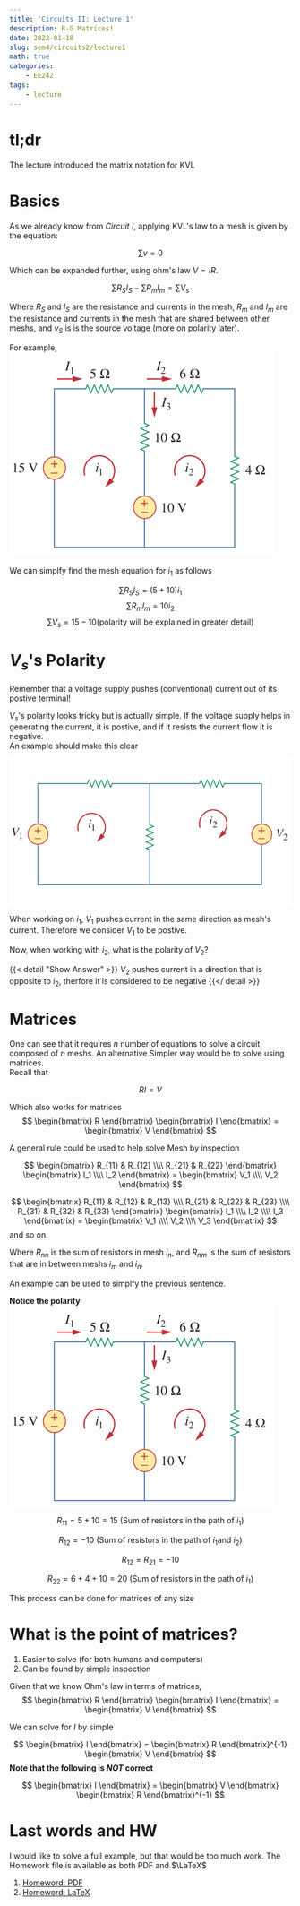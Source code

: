 ```yaml
---
title: 'Circuits II: Lecture 1'
description: R-G Matrices!
date: 2022-01-18
slug: sem4/circuits2/lecture1
math: true
categories:
    - EE242
tags:
    - lecture
---
```


# tl;dr
The lecture introduced the matrix notation for KVL

# Basics
As we already know from *Circuit I*, applying KVL's law to a mesh is
given by the equation:

$$
\sum{v} = 0
$$

Which can be expanded further, using ohm's law $V=IR$.

$$
\sum{R_S I_S} -
\sum{R_m I_m} =
\sum{V_s}
$$

Where $R_S$ and $I_S$ are the resistance and currents in the mesh,
$R_m$ and $I_m$ are the resistance and currents in the mesh that are
shared between other meshs, and $v_S$ is is the source voltage (more
on polarity later).

For example, ![Example 3.5, Funds of EE, 5th edition](2meshs.png)

We can simplfy find the mesh equation for $i_1$ as follows

$$
\sum{R_S I_S} = (5+10)i_1
$$
$$
\sum{R_m I_m} = 10i_2
$$
$$
\sum{V_s} = 15-10 \text{(polarity will be explained in greater detail)}
$$

# $V_s$'s Polarity
Remember that a voltage supply pushes (conventional) current out of
its postive terminal!

$V_s$'s polarity looks tricky but is actually simple. If the voltage
supply helps in generating the current, it is postive, and if it
resists the current flow it is negative.  
An example should make this clear

![Figure 3.17, Funds of EE, 5th edition](voltage_supply_polarity.png)

When working on $i_1$, $V_1$ pushes current in the same direction as
mesh's current. Therefore we consider $V_1$ to be postive.

Now, when working with $i_2$, what is the polarity of $V_2$?

{{< detail "Show Answer" >}}
$V_2$ pushes current in a direction that is opposite to $i_2$,
therfore it is considered to be negative
{{</ detail >}} 

# Matrices
One can see that it requires $n$ number of equations to solve a
circuit composed of $n$ meshs. An alternative Simpler way would be to
solve using matrices.  
Recall that 

$$
RI=V
$$

Which also works for matrices
$$
\begin{bmatrix} R \end{bmatrix}
\begin{bmatrix} I \end{bmatrix} =
\begin{bmatrix} V \end{bmatrix}
$$

A general rule could be used to help solve Mesh by inspection

$$
\begin{bmatrix} R_{11} & R_{12} \\\\ R_{21} & R_{22} \end{bmatrix}
\begin{bmatrix} I_1 \\\\ I_2 \end{bmatrix} =
\begin{bmatrix} V_1 \\\\ V_2 \end{bmatrix}
$$

$$
\begin{bmatrix}
R_{11} & R_{12} & R_{13} \\\\ 
R_{21} & R_{22} & R_{23} \\\\ 
R_{31} & R_{32} & R_{33} 
\end{bmatrix}
\begin{bmatrix} I_1 \\\\ I_2 \\\\ I_3 \end{bmatrix} =
\begin{bmatrix} V_1 \\\\ V_2 \\\\ V_3 \end{bmatrix}
$$
and so on.

Where $R_{nn}$ is the sum of resistors in mesh $i_n$, and $R_{nm}$ is
the sum of resistors that are in between meshs $i_m$ and $i_n$.

An example can be used to simplfy the previous sentence.

**Notice the polarity**
![Example 3.5, Funds of EE, 5th edition](2meshs.png)
$$
R_{11} = 5 + 10 = 15  \text{ (Sum of resistors in the path of } i_1 \text{)}
$$

$$
R_{12} = -10 \text{ (Sum of resistors in the path of } i_1
\text{and } i_2 \text{)}
$$

$$
R_{12} = R_{21} = -10
$$

$$
R_{22} = 6 + 4 + 10  = 20 \text{ (Sum of resistors in the path of } i_1 \text{)}
$$

This process can be done for matrices of any size

# What is the point of matrices?
1. Easier to solve (for both humans and computers)
1. Can be found by simple inspection


Given that we know Ohm's law in terms of matrices,
$$
\begin{bmatrix} R \end{bmatrix}
\begin{bmatrix} I \end{bmatrix} =
\begin{bmatrix} V \end{bmatrix}
$$

We can solve for $I$ by simple 

$$
\begin{bmatrix} I \end{bmatrix} =
\begin{bmatrix} R \end{bmatrix}^{-1}
\begin{bmatrix} V \end{bmatrix}
$$
**Note that the following is *NOT* correct**

$$
\begin{bmatrix} I \end{bmatrix} =
\begin{bmatrix} V \end{bmatrix}
\begin{bmatrix} R \end{bmatrix}^{-1}
$$

# Last words and HW
I would like to solve a full example, but that would be too much work.
The Homework file is available as both PDF and $\LaTeX$

1. [Homeword: PDF](/sem4/circuits2/assignment-lecture1.pdf)
1. [Homeword: LaTeX](/sem4/circuits2/assignment-lecture1.tex)

